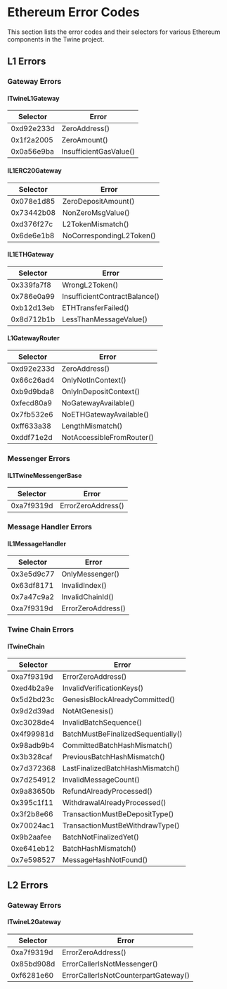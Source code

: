 # Ethereum Error Codes

This section lists the error codes and their selectors for various Ethereum components in the Twine project.

## L1 Errors

### Gateway Errors

#### ITwineL1Gateway

| Selector     | Error                   |
|--------------|-------------------------|
| 0xd92e233d   | ZeroAddress()           |
| 0x1f2a2005   | ZeroAmount()            |
| 0x0a56e9ba   | InsufficientGasValue()  |

#### IL1ERC20Gateway

| Selector     | Error                       |
|--------------|-----------------------------|
| 0x078e1d85   | ZeroDepositAmount()         |
| 0x73442b08   | NonZeroMsgValue()           |
| 0xd376f27c   | L2TokenMismatch()           |
| 0x6de6e1b8   | NoCorrespondingL2Token()    |

#### IL1ETHGateway

| Selector     | Error                            |
|--------------|----------------------------------|
| 0x339fa7f8   | WrongL2Token()                   |
| 0x786e0a99   | InsufficientContractBalance()    |
| 0xb12d13eb   | ETHTransferFailed()              |
| 0x8d712b1b   | LessThanMessageValue()           |

#### L1GatewayRouter

| Selector     | Error                           |
|--------------|---------------------------------|
| 0xd92e233d   | ZeroAddress()                   |
| 0x66c26ad4   | OnlyNotInContext()              |
| 0xb9d9bda8   | OnlyInDepositContext()          |
| 0xfecd80a9   | NoGatewayAvailable()            |
| 0x7fb532e6   | NoETHGatewayAvailable()         |
| 0xff633a38   | LengthMismatch()                |
| 0xddf71e2d   | NotAccessibleFromRouter()       |

### Messenger Errors

#### IL1TwineMessengerBase

| Selector     | Error              |
|--------------|--------------------|
| 0xa7f9319d   | ErrorZeroAddress() |

### Message Handler Errors

#### IL1MessageHandler

| Selector     | Error              |
|--------------|--------------------|
| 0x3e5d9c77   | OnlyMessenger()    |
| 0x63df8171   | InvalidIndex()     |
| 0x7a47c9a2   | InvalidChainId()   |
| 0xa7f9319d   | ErrorZeroAddress() |

### Twine Chain Errors

#### ITwineChain

| Selector     | Error                                   |
|--------------|-----------------------------------------|
| 0xa7f9319d   | ErrorZeroAddress()                      |
| 0xed4b2a9e   | InvalidVerificationKeys()               |
| 0x5d2bd23c   | GenesisBlockAlreadyCommitted()          |
| 0x9d2d39ad   | NotAtGenesis()                          |
| 0xc3028de4   | InvalidBatchSequence()                  |
| 0x4f99981d   | BatchMustBeFinalizedSequentially()      |
| 0x98adb9b4   | CommittedBatchHashMismatch()            |
| 0x3b328caf   | PreviousBatchHashMismatch()             |
| 0x7d372368   | LastFinalizedBatchHashMismatch()        |
| 0x7d254912   | InvalidMessageCount()                   |
| 0x9a83650b   | RefundAlreadyProcessed()                |
| 0x395c1f11   | WithdrawalAlreadyProcessed()            |
| 0x3f2b8e66   | TransactionMustBeDepositType()          |
| 0x70024ac1   | TransactionMustBeWithdrawType()         |
| 0x9b2aafee   | BatchNotFinalizedYet()                  |
| 0xe641eb12   | BatchHashMismatch()                     |
| 0x7e598527   | MessageHashNotFound()                   |

## L2 Errors

### Gateway Errors

#### ITwineL2Gateway

| Selector     | Error                                    |
|--------------|------------------------------------------|
| 0xa7f9319d   | ErrorZeroAddress()                       |
| 0x85bd908d   | ErrorCallerIsNotMessenger()              |
| 0xf6281e60   | ErrorCallerIsNotCounterpartGateway()     |
